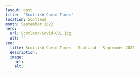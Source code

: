 ```yaml
---
layout: post
title:  "Scottish Covid Times"
location: Scotland
month: September 2022
hero:
  url: Scotland-Covid-001.jpg
  alt: ""
seo:
  title: Scottish Covid Times - Scotland - September 2022
  description:
  image:
    url: 
    alt:
---
```

